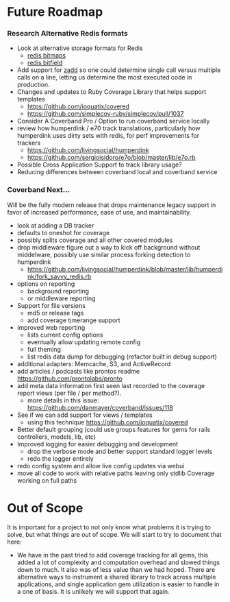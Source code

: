 # Future Roadmap

### Research Alternative Redis formats

- Look at alternative storage formats for Redis
  - [redis bitmaps](http://blog.getspool.com/2011/11/29/fast-easy-realtime-metrics-using-redis-bitmaps/)
  - [redis bitfield](https://stackoverflow.com/questions/47100606/optimal-way-to-store-array-of-integers-in-redis-database)
- Add support for [zadd](http://redis.io/topics/data-types-intro) so one could determine single call versus multiple calls on a line, letting us determine the most executed code in production.
- Changes and updates to Ruby Coverage Library that helps support templates
  - https://github.com/ioquatix/covered
  - https://github.com/simplecov-ruby/simplecov/pull/1037
- Consider A Coverband Pro / Option to run coverband service locally
- review how humperdink / e70 track translations, particularly how humperdink uses dirty sets with redis, for perf improvements for trackers
  - https://github.com/livingsocial/humperdink
  - https://github.com/sergioisidoro/e7o/blob/master/lib/e7o.rb
- Possible Cross Application Support to track library usage?
- Reducing differences between coverband local and coverband service

### Coverband Next...

Will be the fully modern release that drops maintenance legacy support in favor of increased performance, ease of use, and maintainability.

- look at adding a DB tracker
- defaults to oneshot for coverage
- possibly splits coverage and all other covered modules
- drop middleware figure out a way to kick off background without middelware, possibly use similar process forking detection to humperdink
  - https://github.com/livingsocial/humperdink/blob/master/lib/humperdink/fork_savvy_redis.rb
- options on reporting
  - background reporting
  - or middleware reporting
- Support for file versions
  - md5 or release tags
  - add coverage timerange support
- improved web reporting
  - lists current config options
  - eventually allow updating remote config
  - full theming
  - list redis data dump for debugging (refactor built in debug support)
- additional adapters: Memcache, S3, and ActiveRecord
- add articles / podcasts like prontos readme https://github.com/prontolabs/pronto
- add meta data information first seen last recorded to the coverage report views (per file / per method?).
  - more details in this issue: https://github.com/danmayer/coverband/issues/118
- See if we can add support for views / templates
  - using this technique https://github.com/ioquatix/covered
- Better default grouping (could use groups features for gems for rails controllers, models, lib, etc)
- Improved logging for easier debugging and development
  - drop the verbose mode and better support standard logger levels
  - redo the logger entirely
- redo config system and allow live config updates via webui
- move all code to work with relative paths leaving only stdlib Coverage working on full paths

# Out of Scope

It is important for a project to not only know what problems it is trying to solve, but what things are out of scope. We will start to try to document that here:

* We have in the past tried to add coverage tracking for all gems, this added a lot of complexity and computation overhead and slowed things down to much. It also was of less value than we had hoped. There are alternative ways to instrument a shared library to track across multiple applications, and single application gem utilization is easier to handle in a one of basis. It is unlikely we will support that again.
